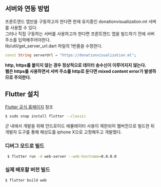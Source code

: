 ## 서버와 연동 방법

프론트엔드 앱만을 구동하고자 한다면 현재 유지중인 donationvisualization.ml 서버를 사용할 수 있다.  
그러나 직접 구동하는 서버를 사용하고자 한다면 프론트엔드 앱을 빌드하기 전에 서버 주소를 입력해주어야한다.  
lib/util/get_server_url.dart 파일의 1번줄을 수정한다.

```dart
const String serverUrl = "https://donationvisualization.ml";
```

**http, https를 붙이지 않는 경우 정상적으로 데이터 송수신이 이루어지지 않는다.**  
**웹은 https를 사용하면서 서버 주소를 http로 둔다면 mixed content error가 발생하므로 주의한다.**

## Flutter 설치

[Flutter 공식 홈페이지](https://flutter.dev/docs/get-started/install/linux) 참조

```bash
$ sudo snap install flutter --classic
```

군 내에서 개발을 위해 안드로이드 에뮬레이터 사용이 제한되어 웹버전으로 빌드한 뒤  
개발자 도구를 통해 해상도를 iphone X으로 고정해두고 개발했다.

### 디버그 모드로 빌드

```bash
 $ flutter run -d web-server --web-hostname=0.0.0.0
```

### 실제 배포할 버전 빌드

```bash
$ flutter build web
```
